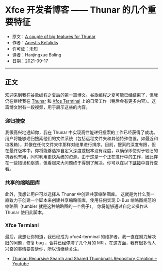 # Xfce 开发者博客 —— Thunar 的几个重要特征 

- 原文：[A couple of big features for Thunar](http://users.uoa.gr/~sdi1800073/sources/xfce_blog06.html)
- 作者：[Anestis Kefalidis](http://users.uoa.gr/~sdi1800073/)
- 许可证：未知
- 译者：Hanjingxue Boling
- 日期：2021-09-17

----

## 正文

欢迎来到我在谷歌编程之夏后的第一篇博文。谷歌编程之夏可能已经结束了，但我仍在继续我在 [Thunar](https://docs.xfce.org/xfce/thunar/start) 和 [Xfce Terminal](https://docs.xfce.org/apps/xfce4-terminal/start) 上的日常工作（稍后会有更多内容）。这篇博文附有一段视频，用于展示这些的内容。

### 递归搜索

我很高兴地通知你，我在 Thunar 中实现高性能递归搜索的工作已经获得了成功。用户将能够递归搜索他们的文件系统（包括远程文件夹和其他特殊位置，如最近和垃圾箱），并像在任何文件夹中那样对结果进行排序。目前，搜索的深度有限，但在最终版本中，你将能够选择自定义深度或根本没有深度，以确保即使对于较旧的机器也有用，同时利用更快系统的资源。由于这是一个正在进行中的工作，因此存在一些错误和崩溃，但看起来大问题终于得到了解决。你可以在以下[链接](https://gitlab.xfce.org/xfce/thunar/-/merge_requests/146)中自行查看。

### 共享的缩略图库

此外，我想让用户可以选择从 Thunar 中创建共享缩略图库。 这就是为什么我一直致力于创建一个脚本来创建共享缩略图库，使用任何实现 D-Bus 缩略图规范的缩略图（tumbler 就是这种缩略图的一个例子）。 你将能够通过自定义操作从 Thunar 使用此脚本。

### Xfce Termianl

最后，我想让你知道，我已经成为 xfce4-terminal 的维护者。我一直在努力解决旧的问题，修复 bug ，合并已经停滞了几个月的 MR 。在这方面，我有很多令人兴奋的事情要告诉你，所以请继续关注。

- [Thunar: Recursive Search and Shared Thumbnails Repository Creation – Youtube](https://www.youtube.com/watch?v=Qs6boSYHDCE)